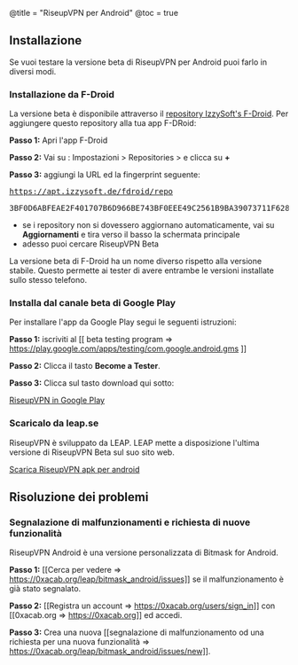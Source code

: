 @title = "RiseupVPN per Android"
@toc = true

## Installazione

Se vuoi testare la versione beta di RiseupVPN per Android puoi farlo in diversi modi.


### Installazione da F-Droid

La versione beta è disponibile attraverso il <a href="https://apt.izzysoft.de/fdroid/index/info">repository IzzySoft's F-Droid</a>. Per aggiungere questo repository alla tua app F-DRoid:


**Passo 1:** Apri l'app F-Droid

**Passo 2:** Vai su : Impostazioni > Repositories > e clicca su **+** 

**Passo 3:** aggiungi la URL ed la fingerprint seguente: <pre>https://apt.izzysoft.de/fdroid/repo</pre>  <pre>3BF0D6ABFEAE2F401707B6D966BE743BF0EEE49C2561B9BA39073711F628937A</pre> 

* se i repository non si dovessero aggiornano automaticamente, vai su **Aggiornamenti** e tira verso il basso la schermata principale
* adesso puoi cercare RiseupVPN Beta


La versione beta di F-Droid ha un nome diverso rispetto alla versione stabile. Questo permette ai tester di avere entrambe le versioni installate sullo stesso telefono.


### Installa dal canale beta di Google Play

Per installare l'app da Google Play segui le seguenti istruzioni:

**Passo 1:** iscriviti al [[ beta testing program => https://play.google.com/apps/testing/com.google.android.gms ]]

**Passo 2:** Clicca il tasto **Become a Tester**.

**Passo 3:** Clicca sul tasto download qui sotto:

<a class="btn btn-default btn-lg" href="https://play.google.com/store/apps/details?id=se.leap.riseupvpn"><i class="fa fa-download"></i> RiseupVPN in Google Play</a>

### Scaricalo da leap.se

RiseupVPN è sviluppato da LEAP. LEAP mette a disposizione l'ultima versione di RiseupVPN Beta sul suo sito web.

<a class="btn btn-default btn-lg" href="https://downloads.leap.se/RiseupVPN/android/RiseupVPN-Android-testing.apk"><i class="fa fa-download"></i> Scarica RiseupVPN apk per android</a>

## Risoluzione dei problemi

### Segnalazione di malfunzionamenti e richiesta di nuove funzionalità

RiseupVPN Android è una versione personalizzata di Bitmask for Android. 

**Passo 1:** [[Cerca per vedere => https://0xacab.org/leap/bitmask_android/issues]] se il malfunzionamento è già stato segnalato.

**Passo 2:** [[Registra un account => https://0xacab.org/users/sign_in]] con [[0xacab.org => https://0xacab.org]] ed accedi.

**Passo 3:** Crea una nuova [[segnalazione di malfunzionamento od una richiesta per una nuova funzionalità => https://0xacab.org/leap/bitmask_android/issues/new]].
